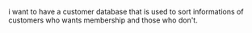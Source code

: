   i want to have a customer database that is used to sort informations of customers who wants membership and those who don't. 
	
    
         
        
    

